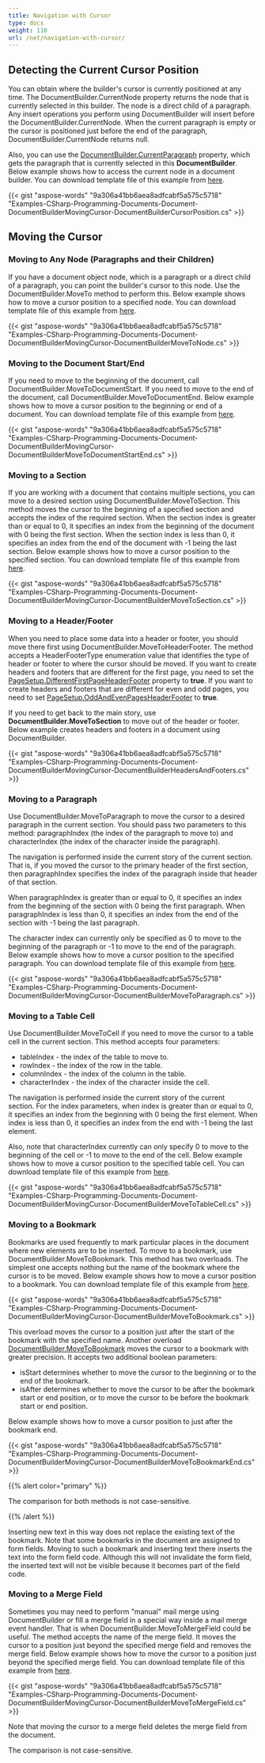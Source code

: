 ```yaml
---
title: Navigation with Cursor
type: docs
weight: 110
url: /net/navigation-with-cursor/
---
```


## Detecting the Current Cursor Position

You can obtain where the builder's cursor is currently positioned at any time. The DocumentBuilder.CurrentNode property returns the node that is currently selected in this builder. The node is a direct child of a paragraph. Any insert operations you perform using DocumentBuilder will insert before the DocumentBuilder.CurrentNode. When the current paragraph is empty or the cursor is positioned just before the end of the paragraph, DocumentBuilder.CurrentNode returns null.

Also, you can use the [DocumentBuilder.CurrentParagraph](wordsnethttp://www.aspose.com/api/net/words/aspose.words/documentbuilder/properties/currentparagraph) property, which gets the paragraph that is currently selected in this **DocumentBuilder**. Below example shows how to access the current node in a document builder. You can download template file of this example from [here](https://github.com/aspose-words/Aspose.Words-for-.NET/blob/master/Examples/Data/Programming-Documents/Document/DocumentBuilder.doc).

{{< gist "aspose-words" "9a306a41bb6aea8adfcabf5a575c5718" "Examples-CSharp-Programming-Documents-Document-DocumentBuilderMovingCursor-DocumentBuilderCursorPosition.cs" >}}

## Moving the Cursor

### Moving to Any Node (Paragraphs and their Children)

If you have a document object node, which is a paragraph or a direct child of a paragraph, you can point the builder's cursor to this node. Use the DocumentBuilder.MoveTo method to perform this. Below example shows how to move a cursor position to a specified node. You can download template file of this example from [here](https://github.com/aspose-words/Aspose.Words-for-.NET/blob/master/Examples/Data/Programming-Documents/Document/DocumentBuilder.doc).

{{< gist "aspose-words" "9a306a41bb6aea8adfcabf5a575c5718" "Examples-CSharp-Programming-Documents-Document-DocumentBuilderMovingCursor-DocumentBuilderMoveToNode.cs" >}}

### Moving to the Document Start/End

If you need to move to the beginning of the document, call DocumentBuilder.MoveToDocumentStart. If you need to move to the end of the document, call DocumentBuilder.MoveToDocumentEnd. Below example shows how to move a cursor position to the beginning or end of a document. You can download template file of this example from [here](https://github.com/aspose-words/Aspose.Words-for-.NET/blob/master/Examples/Data/Programming-Documents/Document/DocumentBuilder.doc).

{{< gist "aspose-words" "9a306a41bb6aea8adfcabf5a575c5718" "Examples-CSharp-Programming-Documents-Document-DocumentBuilderMovingCursor-DocumentBuilderMoveToDocumentStartEnd.cs" >}}

### Moving to a Section

If you are working with a document that contains multiple sections, you can move to a desired section using DocumentBuilder.MoveToSection. This method moves the cursor to the beginning of a specified section and accepts the index of the required section. When the section index is greater than or equal to 0, it specifies an index from the beginning of the document with 0 being the first section. When the section index is less than 0, it specifies an index from the end of the document with -1 being the last section. Below example shows how to move a cursor position to the specified section. You can download template file of this example from [here](https://github.com/aspose-words/Aspose.Words-for-.NET/blob/master/Examples/Data/Programming-Documents/Document/DocumentBuilder.doc).

{{< gist "aspose-words" "9a306a41bb6aea8adfcabf5a575c5718" "Examples-CSharp-Programming-Documents-Document-DocumentBuilderMovingCursor-DocumentBuilderMoveToSection.cs" >}}

### Moving to a Header/Footer

When you need to place some data into a header or footer, you should move there first using DocumentBuilder.MoveToHeaderFooter. The method accepts a HeaderFooterType enumeration value that identifies the type of header or footer to where the cursor should be moved. If you want to create headers and footers that are different for the first page, you need to set the [PageSetup.DifferentFirstPageHeaderFooter](http://www.aspose.com/api/net/words/aspose.words/pagesetup/properties/differentfirstpageheaderfooter) property to **true**. If you want to create headers and footers that are different for even and odd pages, you need to set [PageSetup.OddAndEvenPagesHeaderFooter](http://www.aspose.com/api/net/words/aspose.words/pagesetup/properties/oddandevenpagesheaderfooter) to **true**.

If you need to get back to the main story, use **DocumentBuilder.MoveToSection** to move out of the header or footer. Below example creates headers and footers in a document using DocumentBuilder.

{{< gist "aspose-words" "9a306a41bb6aea8adfcabf5a575c5718" "Examples-CSharp-Programming-Documents-Document-DocumentBuilderMovingCursor-DocumentBuilderHeadersAndFooters.cs" >}}

### Moving to a Paragraph

Use DocumentBuilder.MoveToParagraph to move the cursor to a desired paragraph in the current section. You should pass two parameters to this method: paragraphIndex (the index of the paragraph to move to) and characterIndex (the index of the character inside the paragraph).

The navigation is performed inside the current story of the current section. That is, if you moved the cursor to the primary header of the first section, then paragraphIndex specifies the index of the paragraph inside that header of that section.

When paragraphIndex is greater than or equal to 0, it specifies an index from the beginning of the section with 0 being the first paragraph. When paragraphIndex is less than 0, it specifies an index from the end of the section with -1 being the last paragraph.

The character index can currently only be specified as 0 to move to the beginning of the paragraph or -1 to move to the end of the paragraph. Below example shows how to move a cursor position to the specified paragraph. You can download template file of this example from [here](https://github.com/aspose-words/Aspose.Words-for-.NET/blob/master/Examples/Data/Programming-Documents/Document/DocumentBuilder.doc).

{{< gist "aspose-words" "9a306a41bb6aea8adfcabf5a575c5718" "Examples-CSharp-Programming-Documents-Document-DocumentBuilderMovingCursor-DocumentBuilderMoveToParagraph.cs" >}}

### Moving to a Table Cell

Use DocumentBuilder.MoveToCell if you need to move the cursor to a table cell in the current section. This method accepts four parameters:

- tableIndex - the index of the table to move to.
- rowIndex - the index of the row in the table.
- columnIndex - the index of the column in the table.
- characterIndex - the index of the character inside the cell.

The navigation is performed inside the current story of the current section. For the index parameters, when index is greater than or equal to 0, it specifies an index from the beginning with 0 being the first element. When index is less than 0, it specifies an index from the end with -1 being the last element.

Also, note that characterIndex currently can only specify 0 to move to the beginning of the cell or -1 to move to the end of the cell. Below example shows how to move a cursor position to the specified table cell. You can download template file of this example from [here](https://github.com/aspose-words/Aspose.Words-for-.NET/blob/master/Examples/Data/Programming-Documents/Document/DocumentBuilder.doc).

{{< gist "aspose-words" "9a306a41bb6aea8adfcabf5a575c5718" "Examples-CSharp-Programming-Documents-Document-DocumentBuilderMovingCursor-DocumentBuilderMoveToTableCell.cs" >}}

### Moving to a Bookmark

Bookmarks are used frequently to mark particular places in the document where new elements are to be inserted. To move to a bookmark, use DocumentBuilder.MoveToBookmark. This method has two overloads. The simplest one accepts nothing but the name of the bookmark where the cursor is to be moved. Below example shows how to move a cursor position to a bookmark. You can download template file of this example from [here](https://github.com/aspose-words/Aspose.Words-for-.NET/blob/master/Examples/Data/Programming-Documents/Document/DocumentBuilder.doc).

{{< gist "aspose-words" "9a306a41bb6aea8adfcabf5a575c5718" "Examples-CSharp-Programming-Documents-Document-DocumentBuilderMovingCursor-DocumentBuilderMoveToBookmark.cs" >}}

This overload moves the cursor to a position just after the start of the bookmark with the specified name. Another overload [DocumentBuilder.MoveToBookmark](http://www.aspose.com/api/net/words/aspose.words/documentbuilder/methods/movetobookmark) moves the cursor to a bookmark with greater precision. It accepts two additional boolean parameters:

- isStart determines whether to move the cursor to the beginning or to the end of the bookmark.
- isAfter determines whether to move the cursor to be after the bookmark start or end position, or to move the cursor to be before the bookmark start or end position.

Below example shows how to move a cursor position to just after the bookmark end.

{{< gist "aspose-words" "9a306a41bb6aea8adfcabf5a575c5718" "Examples-CSharp-Programming-Documents-Document-DocumentBuilderMovingCursor-DocumentBuilderMoveToBookmarkEnd.cs" >}}

{{% alert color="primary" %}} 

The comparison for both methods is not case-sensitive.

{{% /alert %}} 

Inserting new text in this way does not replace the existing text of the bookmark. Note that some bookmarks in the document are assigned to form fields. Moving to such a bookmark and inserting text there inserts the text into the form field code. Although this will not invalidate the form field, the inserted text will not be visible because it becomes part of the field code.

### Moving to a Merge Field

Sometimes you may need to perform "manual" mail merge using DocumentBuilder or fill a merge field in a special way inside a mail merge event handler. That is when DocumentBuilder.MoveToMergeField could be useful. The method accepts the name of the merge field. It moves the cursor to a position just beyond the specified merge field and removes the merge field. Below example shows how to move the cursor to a position just beyond the specified merge field. You can download template file of this example from [here](https://github.com/aspose-words/Aspose.Words-for-.NET/blob/master/Examples/Data/Programming-Documents/Document/DocumentBuilder.doc).

{{< gist "aspose-words" "9a306a41bb6aea8adfcabf5a575c5718" "Examples-CSharp-Programming-Documents-Document-DocumentBuilderMovingCursor-DocumentBuilderMoveToMergeField.cs" >}}

Note that moving the cursor to a merge field deletes the merge field from the document.

The comparison is not case-sensitive.
